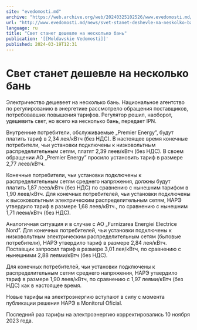```yaml
---
site: "evedomosti.md"
archive: "https://web.archive.org/web/20240325102526/www.evedomosti.md/news/svet-stanet-deshevle-na-neskolko-ban"
url: "http://www.evedomosti.md/news/svet-stanet-deshevle-na-neskolko-ban"
language: ru
title: "Свет станет дешевле на несколько бань"
publication: '[[Moldavskie Vedomosti]]'
published: 2024-03-19T12:31
---
```


# Свет станет дешевле на несколько бань

Электричество дешевеет на несколько бань. Национальное агентство по регулированию в энергетике рассмотрело обращения поставщиков, потребовавших повышения тарифов. Регулятор решил, наоборот, удешевить свет, но всего на несколько бань, передает IPN.

Внутренние потребители, обслуживаемые „Premier Energy”, будут платить тариф в 2,34 лея/кВтч (без НДС). В настоящее время конечные потребители, чьи установки подключены к низковольтным распределительным сетям, платят 2,39 леев/кВтч (без НДС). В своем обращении АО „Premier Energy” просило установить тариф в размере 2,77 леев/кВтч.

Конечные потребители, чьи установки подключены к распределительным сетям среднего напряжения, должны будут платить 1,87 леев/кВтч (без НДС) по сравнению с нынешним тарифом в 1,90 леев/кВтч. Для конечных потребителей, чьи установки подключены к высоковольтным электрическим распределительным сетям, НАРЭ утвердило тариф в размере 1,68 леев/кВтч., по сравнению с нынешним 1,71 леем/кВтч (без НДС).

Аналогичная ситуация и в случае с АО „Furnizarea Energiei Electrice Nord”. Для конечных потребителей, чьи установки подключены к низковольтным электрическим распределительным сетям (бытовые потребители), НАРЭ утвердило тариф в размере 2,84 лея/кВтч. Поставщик запросил тариф в размере 3,01 лея/кВтч, по сравнению с нынешними 2,88 леями/кВтч (без НДС).

Для конечных потребителей, чьи установки подключены к распределительным сетям среднего напряжения, НАРЭ утвердило тариф в размере 1,90 леев/кВтч, по сравнению с 1,97 леями/кВтч (без НДС) как в настоящее время.

Новые тарифы на электроэнергию вступают в силу с момента публикации решения НАРЭ в Monitorul Oficial.

Последний раз тарифы на электроэнергию корректировались 10 ноября 2023 года.